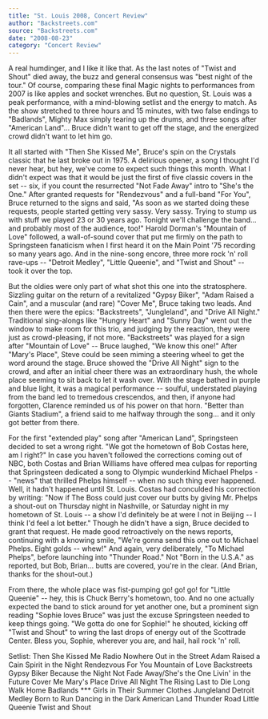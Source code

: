 ```yaml
---
title: "St. Louis 2008, Concert Review"
author: "Backstreets.com"
source: "Backstreets.com"
date: "2008-08-23"
category: "Concert Review"
---
```


A real humdinger, and I like it like that. As the last notes of "Twist and Shout" died away, the buzz and general consensus was "best night of the tour." Of course, comparing these final Magic nights to performances from 2007 is like apples and socket wrenches. But no question, St. Louis was a peak performance, with a mind-blowing setlist and the energy to match. As the show stretched to three hours and 15 minutes, with two false endings to "Badlands", Mighty Max simply tearing up the drums, and three songs after "American Land"... Bruce didn't want to get off the stage, and the energized crowd didn't want to let him go.

It all started with "Then She Kissed Me", Bruce's spin on the Crystals classic that he last broke out in 1975. A delirious opener, a song I thought I'd never hear, but hey, we've come to expect such things this month. What I didn't expect was that it would be just the first of five classic covers in the set -- six, if you count the resurrected "Not Fade Away" intro to "She's the One." After granted requests for "Rendezvous" and a full-band "For You", Bruce returned to the signs and said, "As soon as we started doing these requests, people started getting very sassy. Very sassy. Trying to stump us with stuff we played 23 or 30 years ago. Tonight we'll challenge the band... and probably most of the audience, too!" Harold Dorman's "Mountain of Love" followed, a wall-of-sound cover that put me firmly on the path to Springsteen fanaticism when I first heard it on the Main Point '75 recording so many years ago. And in the nine-song encore, three more rock 'n' roll rave-ups -- "Detroit Medley", "Little Queenie", and "Twist and Shout" -- took it over the top.

But the oldies were only part of what shot this one into the stratosphere. Sizzling guitar on the return of a revitalized "Gypsy Biker", "Adam Raised a Cain", and a muscular (and rare) "Cover Me", Bruce taking two leads. And then there were the epics: "Backstreets", "Jungleland", and "Drive All Night." Traditional sing-alongs like "Hungry Heart" and "Sunny Day" went out the window to make room for this trio, and judging by the reaction, they were just as crowd-pleasing, if not more. "Backstreets" was played for a sign after "Mountain of Love" -- Bruce laughed, "We know this one!" After "Mary's Place", Steve could be seen miming a steering wheel to get the word around the stage. Bruce showed the "Drive All Night" sign to the crowd, and after an initial cheer there was an extraordinary hush, the whole place seeming to sit back to let it wash over. With the stage bathed in purple and blue light, it was a magical performance -- soulful, understated playing from the band led to tremedous crescendos, and then, if anyone had forgotten, Clarence reminded us of his power on that horn. "Better than Giants Stadium", a friend said to me halfway through the song... and it only got better from there.

For the first "extended play" song after "American Land", Springsteen decided to set a wrong right. "We got the hometown of Bob Costas here, am I right?" In case you haven't followed the corrections coming out of NBC, both Costas and Brian Williams have offered mea culpas for reporting that Springsteen dedicated a song to Olympic wunderkind Michael Phelps -- "news" that thrilled Phelps himself -- when no such thing ever happened. Well, it hadn't happened until St. Louis. Costas had conculded his correction by writing: "Now if The Boss could just cover our butts by giving Mr. Phelps a shout-out on Thursday night in Nashville, or Saturday night in my hometown of St. Louis -- a show I'd definitely be at were I not in Beijing -- I think I'd feel a lot better." Though he didn't have a sign, Bruce decided to grant that request. He made good retroactively on the news reports, continuing with a knowing smile, "We're gonna send this one out to Michael Phelps. Eight golds -- whew!" And again, very deliberately, "To Michael Phelps", before launching into "Thunder Road." Not "Born in the U.S.A." as reported, but Bob, Brian... butts are covered, you're in the clear. (And Brian, thanks for the shout-out.)

From there, the whole place was fist-pumping go! go! go! for "Little Queenie" -- hey, this is Chuck Berry's hometown, too. And no one actually expected the band to stick around for yet another one, but a prominent sign reading "Sophie loves Bruce" was just the excuse Springsteen needed to keep things going. "We gotta do one for Sophie!" he shouted, kicking off "Twist and Shout" to wring the last drops of energy out of the Scottrade Center. Bless you, Sophie, wherever you are, and hail, hail rock 'n' roll.

Setlist: Then She Kissed Me Radio Nowhere Out in the Street Adam Raised a Cain Spirit in the Night Rendezvous For You Mountain of Love Backstreets Gypsy Biker Because the Night Not Fade Away/She's the One Livin' in the Future Cover Me Mary's Place Drive All Night The Rising Last to Die Long Walk Home Badlands \*\*\* Girls in Their Summer Clothes Jungleland Detroit Medley Born to Run Dancing in the Dark American Land Thunder Road Little Queenie Twist and Shout